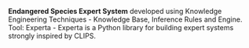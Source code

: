 **Endangered Species Expert System**
developed using Knowledge Engineering Techniques - Knowledge Base, Inference Rules and Engine. 
Tool: Experta - Experta is a Python library for building expert systems strongly inspired by CLIPS.
